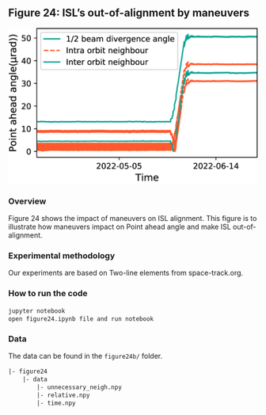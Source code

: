 ## Figure 24:  ISL’s out-of-alignment by maneuvers

<div align=center><img src="./figure24b.png" width=""></div>

### Overview
Figure 24 shows the impact of maneuvers on ISL alignment.
This figure is to illustrate how maneuvers impact on Point ahead angle and make ISL out-of-alignment.


### Experimental methodology
Our experiments are based on Two-line elements from space-track.org.


### How to run the code
```
jupyter notebook
open figure24.ipynb file and run notebook
```

### Data
The data can be found in the `figure24b/` folder.

	|- figure24
		|- data
			|- unnecessary_neigh.npy
			|- relative.npy
			|- time.npy